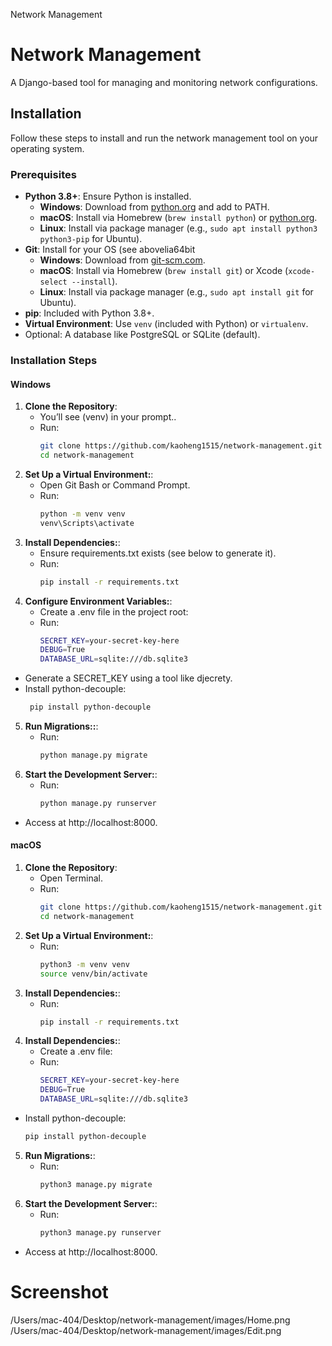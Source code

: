 Network Management
# Network Management

A Django-based tool for managing and monitoring network configurations.

## Installation

Follow these steps to install and run the network management tool on your operating system.

### Prerequisites
- **Python 3.8+**: Ensure Python is installed.
  - **Windows**: Download from [python.org](https://www.python.org) and add to PATH.
  - **macOS**: Install via Homebrew (`brew install python`) or [python.org](https://www.python.org).
  - **Linux**: Install via package manager (e.g., `sudo apt install python3 python3-pip` for Ubuntu).
- **Git**: Install for your OS (see abovelia64bit
  - **Windows**: Download from [git-scm.com](https://git-scm.com).
  - **macOS**: Install via Homebrew (`brew install git`) or Xcode (`xcode-select --install`).
  - **Linux**: Install via package manager (e.g., `sudo apt install git` for Ubuntu).
- **pip**: Included with Python 3.8+.
- **Virtual Environment**: Use `venv` (included with Python) or `virtualenv`.
- Optional: A database like PostgreSQL or SQLite (default).

### Installation Steps

#### Windows
1. **Clone the Repository**:
   - You’ll see (venv) in your prompt..
   - Run:
     ```bash
     git clone https://github.com/kaoheng1515/network-management.git
     cd network-management
2. **Set Up a Virtual Environment:**:
   - Open Git Bash or Command Prompt.
   - Run:
     ```bash
     python -m venv venv
     venv\Scripts\activate
3. **Install Dependencies:**:
   - Ensure requirements.txt exists (see below to generate it).
   - Run:
     ```bash
     pip install -r requirements.txt
4. **Configure Environment Variables:**:
   - Create a .env file in the project root:
   - Run:
     ```bash
     SECRET_KEY=your-secret-key-here
     DEBUG=True
     DATABASE_URL=sqlite:///db.sqlite3
  - Generate a SECRET_KEY using a tool like djecrety.
  - Install python-decouple:
    ```bash
     pip install python-decouple
5. **Run Migrations::**:
   - Run:
     ```bash
     python manage.py migrate
5. **Start the Development Server:**:
   - Run:
     ```bash
     python manage.py runserver
  - Access at http://localhost:8000.
#### macOS
1. **Clone the Repository**:
   - Open Terminal.
   - Run:
     ```bash
     git clone https://github.com/kaoheng1515/network-management.git
     cd network-management
2. **Set Up a Virtual Environment:**:
   - Run:
     ```bash
     python3 -m venv venv
     source venv/bin/activate
3. **Install Dependencies:**:
   - Run:
     ```bash
     pip install -r requirements.txt
4. **Install Dependencies:**:
   - Create a .env file:
   - Run:
     ```bash
     SECRET_KEY=your-secret-key-here
     DEBUG=True
     DATABASE_URL=sqlite:///db.sqlite3
  - Install python-decouple:
     ```bash
     pip install python-decouple
5. **Run Migrations:**:
   - Run:
     ```bash
     python3 manage.py migrate
6. **Start the Development Server:**:
   - Run:
     ```bash
     python3 manage.py runserver
  - Access at http://localhost:8000.
# Screenshot 
/Users/mac-404/Desktop/network-management/images/Home.png
/Users/mac-404/Desktop/network-management/images/Edit.png
